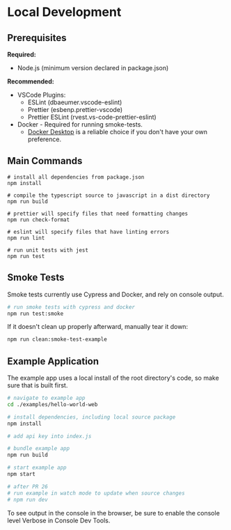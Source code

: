 # Local Development

## Prerequisites

**Required:**

- Node.js (minimum version declared in package.json)

**Recommended:**

- VSCode Plugins:
  - ESLint (dbaeumer.vscode-eslint)
  - Prettier (esbenp.prettier-vscode)
  - Prettier ESLint (rvest.vs-code-prettier-eslint)
- Docker - Required for running smoke-tests.
  - [Docker Desktop](https://www.docker.com/products/docker-desktop/) is a reliable choice if you don't have your own preference.

## Main Commands

```shell
# install all dependencies from package.json
npm install

# compile the typescript source to javascript in a dist directory
npm run build

# prettier will specify files that need formatting changes
npm run check-format

# eslint will specify files that have linting errors
npm run lint

# run unit tests with jest
npm run test
```

## Smoke Tests

Smoke tests currently use Cypress and Docker, and rely on console output.

```sh
# run smoke tests with cypress and docker
npm run test:smoke
```

If it doesn't clean up properly afterward, manually tear it down:

```sh
npm run clean:smoke-test-example
```

## Example Application

The example app uses a local install of the root directory's code, so make sure that is built first.

```sh
# navigate to example app
cd ./examples/hello-world-web

# install dependencies, including local source package
npm install

# add api key into index.js

# bundle example app
npm run build

# start example app
npm start

# after PR 26
# run example in watch mode to update when source changes
# npm run dev
```

To see output in the console in the browser, be sure to enable the console level Verbose in Console Dev Tools.

